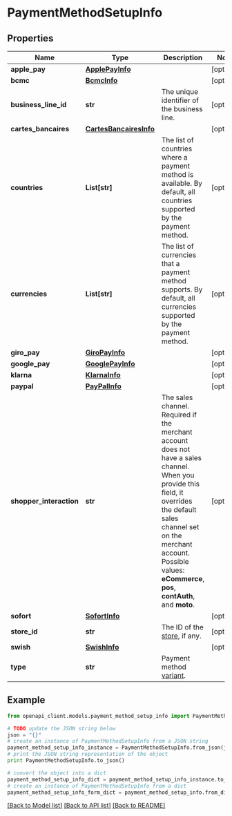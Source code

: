 # PaymentMethodSetupInfo


## Properties
Name | Type | Description | Notes
------------ | ------------- | ------------- | -------------
**apple_pay** | [**ApplePayInfo**](ApplePayInfo.md) |  | [optional] 
**bcmc** | [**BcmcInfo**](BcmcInfo.md) |  | [optional] 
**business_line_id** | **str** | The unique identifier of the business line. | [optional] 
**cartes_bancaires** | [**CartesBancairesInfo**](CartesBancairesInfo.md) |  | [optional] 
**countries** | **List[str]** | The list of countries where a payment method is available. By default, all countries supported by the payment method. | [optional] 
**currencies** | **List[str]** | The list of currencies that a payment method supports. By default, all currencies supported by the payment method. | [optional] 
**giro_pay** | [**GiroPayInfo**](GiroPayInfo.md) |  | [optional] 
**google_pay** | [**GooglePayInfo**](GooglePayInfo.md) |  | [optional] 
**klarna** | [**KlarnaInfo**](KlarnaInfo.md) |  | [optional] 
**paypal** | [**PayPalInfo**](PayPalInfo.md) |  | [optional] 
**shopper_interaction** | **str** | The sales channel. Required if the merchant account does not have a sales channel. When you provide this field, it overrides the default sales channel set on the merchant account.  Possible values: **eCommerce**, **pos**, **contAuth**, and **moto**.  | [optional] 
**sofort** | [**SofortInfo**](SofortInfo.md) |  | [optional] 
**store_id** | **str** | The ID of the [store](https://docs.adyen.com/api-explorer/#/ManagementService/latest/post/stores__resParam_id), if any. | [optional] 
**swish** | [**SwishInfo**](SwishInfo.md) |  | [optional] 
**type** | **str** | Payment method [variant](https://docs.adyen.com/development-resources/paymentmethodvariant#management-api). | 

## Example

```python
from openapi_client.models.payment_method_setup_info import PaymentMethodSetupInfo

# TODO update the JSON string below
json = "{}"
# create an instance of PaymentMethodSetupInfo from a JSON string
payment_method_setup_info_instance = PaymentMethodSetupInfo.from_json(json)
# print the JSON string representation of the object
print PaymentMethodSetupInfo.to_json()

# convert the object into a dict
payment_method_setup_info_dict = payment_method_setup_info_instance.to_dict()
# create an instance of PaymentMethodSetupInfo from a dict
payment_method_setup_info_form_dict = payment_method_setup_info.from_dict(payment_method_setup_info_dict)
```
[[Back to Model list]](../README.md#documentation-for-models) [[Back to API list]](../README.md#documentation-for-api-endpoints) [[Back to README]](../README.md)


